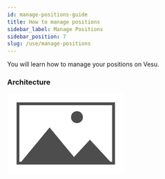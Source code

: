 ```yaml
---
id: manage-positions-guide
title: How to manage positions
sidebar_label: Manage Positions
sidebar_position: 7
slug: /use/manage-positions
---
```


You will learn how to manage your positions on Vesu.

### Architecture

![My Image](images/placeholder.png)